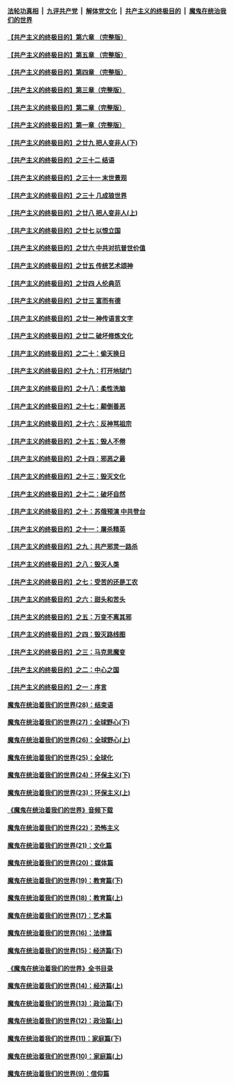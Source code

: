 

####  [法轮功真相](../../../../basic/blob/master/README.md?t=07071531) &nbsp;|&nbsp; [九评共产党](../../../../9ping.md/blob/master/README.md?t=07071531) &nbsp;|&nbsp; [解体党文化](../../../../jtdwh.md/blob/master/README.md?t=07071531)  &nbsp;|&nbsp; [共产主义的终极目的](../../../../gczydzjmd.md/blob/master/README.md?t=07071531) &nbsp;|&nbsp; [魔鬼在统治我们的世界](../../../../mgztzwmdsj.md/blob/master/README.md?t=07071531) 

#### [【共产主义的终极目的】第六章 （完整版）](../pages/nsc422/n11428913.md?t=07071531) 

#### [【共产主义的终极目的】第五章 （完整版）](../pages/nsc422/n11428912.md?t=07071531) 

#### [【共产主义的终极目的】第四章 （完整版）](../pages/nsc422/n11428907.md?t=07071531) 

#### [【共产主义的终极目的】第三章（完整版）](../pages/nsc422/n11428848.md?t=07071531) 

#### [【共产主义的终极目的】第二章（完整版）](../pages/nsc422/n11428831.md?t=07071531) 

#### [【共产主义的终极目的】第一章（完整版）](../pages/nsc422/n11417651.md?t=07071531) 

#### [【共产主义的终极目的】之廿九 把人变非人(下)](../pages/nsc422/n11344140.md?t=07071531) 

#### [【共产主义的终极目的】之三十二 结语](../pages/nsc422/n11360535.md?t=07071531) 

#### [【共产主义的终极目的】之三十一 末世景观](../pages/nsc422/n11351129.md?t=07071531) 

#### [【共产主义的终极目的】之三十 几成狼世界](../pages/nsc422/n11348280.md?t=07071531) 

#### [【共产主义的终极目的】之廿八 把人变非人(上)](../pages/nsc422/n11340492.md?t=07071531) 

#### [【共产主义的终极目的】之廿七 以恨立国](../pages/nsc422/n11336944.md?t=07071531) 

#### [【共产主义的终极目的】之廿六 中共对抗普世价值](../pages/nsc422/n11324785.md?t=07071531) 

#### [【共产主义的终极目的】之廿五 传统艺术颂神](../pages/nsc422/n11296396.md?t=07071531) 

#### [【共产主义的终极目的】之廿四 人伦典范](../pages/nsc422/n11296397.md?t=07071531) 

#### [【共产主义的终极目的】之廿三 富而有德](../pages/nsc422/n11283598.md?t=07071531) 

#### [【共产主义的终极目的】之廿一 神传语言文字](../pages/nsc422/n11263265.md?t=07071531) 

#### [【共产主义的终极目的】之廿二 破坏修炼文化](../pages/nsc422/n11245728.md?t=07071531) 

#### [【共产主义的终极目的】之二十：偷天换日](../pages/nsc422/n11238846.md?t=07071531) 

#### [【共产主义的终极目的】之十九：打开地狱门](../pages/nsc422/n11206376.md?t=07071531) 

#### [【共产主义的终极目的】之十八：柔性洗脑](../pages/nsc422/n11199994.md?t=07071531) 

#### [【共产主义的终极目的】之十七：颠倒善恶](../pages/nsc422/n11179782.md?t=07071531) 

#### [【共产主义的终极目的】之十六：反神骂祖宗](../pages/nsc422/n11166798.md?t=07071531) 

#### [【共产主义的终极目的】之十五：毁人不倦](../pages/nsc422/n11166792.md?t=07071531) 

#### [【共产主义的终极目的】之十四：邪恶之最](../pages/nsc422/n11150249.md?t=07071531) 

#### [【共产主义的终极目的】之十三：毁灭文化](../pages/nsc422/n11135227.md?t=07071531) 

#### [【共产主义的终极目的】之十二：破坏自然](../pages/nsc422/n11135214.md?t=07071531) 

#### [【共产主义的终极目的】之十：苏俄预演 中共登台](../pages/nsc422/n11118424.md?t=07071531) 

#### [【共产主义的终极目的】之十一：屠杀精英](../pages/nsc422/n11118442.md?t=07071531) 

#### [【共产主义的终极目的】之九：共产邪灵一路杀](../pages/nsc422/n11114139.md?t=07071531) 

#### [【共产主义的终极目的】之八：毁灭人类](../pages/nsc422/n11108503.md?t=07071531) 

#### [【共产主义的终极目的】之七：受苦的还是工农](../pages/nsc422/n11101809.md?t=07071531) 

#### [【共产主义的终极目的】之六：甜头和苦头](../pages/nsc422/n11096971.md?t=07071531) 

#### [【共产主义的终极目的】之五：万变不离其邪](../pages/nsc422/n11091285.md?t=07071531) 

#### [【共产主义的终极目的】之四：毁灭路线图](../pages/nsc422/n11086284.md?t=07071531) 

#### [【共产主义的终极目的】之三：马克思魔变](../pages/nsc422/n11061941.md?t=07071531) 

#### [【共产主义的终极目的】之二：中心之国](../pages/nsc422/n11047728.md?t=07071531) 

#### [【共产主义的终极目的】之一：序言](../pages/nsc422/n11086077.md?t=07071531) 

#### [魔鬼在统治着我们的世界(28)：结束语](../pages/nsc422/n10936246.md?t=07071531) 

#### [魔鬼在统治着我们的世界(27)：全球野心(下)](../pages/nsc422/n10928319.md?t=07071531) 

#### [魔鬼在统治着我们的世界(26)：全球野心(上)](../pages/nsc422/n10900318.md?t=07071531) 

#### [魔鬼在统治着我们的世界(25)：全球化](../pages/nsc422/n10788205.md?t=07071531) 

#### [魔鬼在统治着我们的世界(24)：环保主义(下)](../pages/nsc422/n10695307.md?t=07071531) 

#### [魔鬼在统治着我们的世界(23)：环保主义(上)](../pages/nsc422/n10688613.md?t=07071531) 

#### [《魔鬼在统治着我们的世界》音频下载](../pages/nsc422/n10635553.md?t=07071531) 

#### [魔鬼在统治着我们的世界(22)：恐怖主义](../pages/nsc422/n10614727.md?t=07071531) 

#### [魔鬼在统治着我们的世界(21)：文化篇](../pages/nsc422/n10597706.md?t=07071531) 

#### [魔鬼在统治着我们的世界(20)：媒体篇](../pages/nsc422/n10586579.md?t=07071531) 

#### [魔鬼在统治着我们的世界(19)：教育篇(下)](../pages/nsc422/n10564808.md?t=07071531) 

#### [魔鬼在统治着我们的世界(18)：教育篇(上)](../pages/nsc422/n10526970.md?t=07071531) 

#### [魔鬼在统治着我们的世界(17)：艺术篇](../pages/nsc422/n10499093.md?t=07071531) 

#### [魔鬼在统治着我们的世界(16)：法律篇](../pages/nsc422/n10485969.md?t=07071531) 

#### [魔鬼在统治着我们的世界(15)：经济篇(下)](../pages/nsc422/n10469975.md?t=07071531) 

#### [《魔鬼在统治着我们的世界》全书目录](../pages/nsc422/n10464261.md?t=07071531) 

#### [魔鬼在统治着我们的世界(14)：经济篇(上)](../pages/nsc422/n10457370.md?t=07071531) 

#### [魔鬼在统治着我们的世界(13)：政治篇(下)](../pages/nsc422/n10448270.md?t=07071531) 

#### [魔鬼在统治着我们的世界(12)：政治篇(上)](../pages/nsc422/n10444576.md?t=07071531) 

#### [魔鬼在统治着我们的世界(11)：家庭篇(下)](../pages/nsc422/n10440961.md?t=07071531) 

#### [魔鬼在统治着我们的世界(10)：家庭篇(上)](../pages/nsc422/n10435448.md?t=07071531) 

#### [魔鬼在统治着我们的世界(9)：信仰篇](../pages/nsc422/n10432159.md?t=07071531) 

